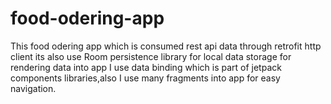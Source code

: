 # food-odering-app
This food odering app which is consumed rest api data through retrofit http client its also use Room persistence library for local data storage for rendering data into app I use data binding which is part of jetpack components libraries,also I use many fragments into app for easy navigation. 
